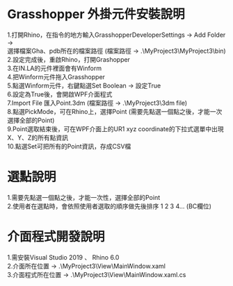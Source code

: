 # Grasshopper 外掛元件安裝說明  
  
1.打開Rhino，在指令的地方輸入GrasshopperDeveloperSettings -> Add Folder ->  
選擇檔案Gha、pdb所在的檔案路徑 (檔案路徑 -> .\MyProject3\MyProject3\bin)  
2.設定完成後，重啟Rhino，打開Grashopper  
3.在IN.LA的元件裡面會有Winform  
4.把Winform元件拖入Grasshopper  
5.點選Winform元件，右鍵點選Set Boolean -> 設定True    
6.設定為True後，會開啟WPF介面程式  
7.Import File 匯入Point.3dm (檔案路徑 -> .\MyProject3\3dm file)  
8.點選PickMode，可在Rhino上，選擇Point (需要先點選一個點之後，才能一次選擇全部的Point)  
9.Point選取結束後，可在WPF介面上的UR1 xyz coordinate的下拉式選單中出現X、Y、Z的所有點資訊  
10.點選Set可把所有的Point資訊，存成CSV檔  
  
# 選點說明  
1.需要先點選一個點之後，才能一次性，選擇全部的Point  
2.使用者在選點時，會依照使用者選取的順序做先後排序 1 2 3 4... (BC欄位)  
  
# 介面程式開發說明  
1.需安裝Visual Studio 2019 、 Rhino 6.0  
2.介面所在位置 -> .\MyProject3\View\MainWindow.xaml  
3.介面程式所在位置 -> .\MyProject3\View\MainWindow.xaml.cs  
